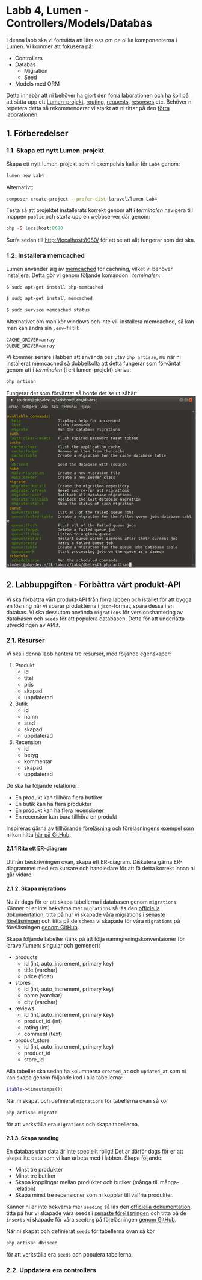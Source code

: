 # Labb 4, Lumen - Controllers/Models/Databas

I denna labb ska vi fortsätta att lära oss om de olika komponenterna i Lumen. Vi kommer att fokusera på:
- Controllers
- Databas
    - Migration
    - Seed
- Models med ORM

Detta innebär att ni behöver ha gjort den förra laborationen och ha koll på att sätta upp ett [Lumen-projekt](https://lumen.laravel.com/docs/5.4), [routing](https://lumen.laravel.com/docs/5.4/routing), [requests](https://lumen.laravel.com/docs/5.4/requests), [resonses](https://lumen.laravel.com/docs/5.4/responses) etc. Behöver ni repetera detta så rekommenderar vi starkt att ni tittar på den [förra laborationen](../3/lumen.md).

## 1. Förberedelser

### 1.1. Skapa ett nytt Lumen-projekt
Skapa ett nytt lumen-projekt som ni exempelvis kallar för `Lab4` genom:
```bash
lumen new Lab4
```
Alternativt:
```bash
composer create-project --prefer-dist laravel/lumen Lab4
```
Testa så att projektet installerats korrekt genom att i *terminalen* navigera till mappen `public` och starta upp en webbserver där genom:
```php
php -S localhost:8080
```
Surfa sedan till [http://localhost:8080/](http://localhost:8080/) för att se att allt fungerar som det ska.

### 1.2. Installera memcached
Lumen använder sig av [memcached](https://memcached.org/) för cachning, vilket vi behöver installera. Detta gör vi genom följande komandon i *terminalen*:
```bash
$ sudo apt-get install php-memcached
```

```bash
$ sudo apt-get install memcached
```

```bash
$ sudo service memcached status
```

Alternativet om man kör windows och inte vill installera memcached, så kan man kan ändra sin `.env`-fil till:
```
CACHE_DRIVER=array
QUEUE_DRIVER=array
```

Vi kommer senare i labben att använda oss utav `php artisan`, nu när ni installerat memcached så dubbelkolla att detta fungerar som förväntat genom att i *terminalen* (i ert lumen-projekt) skriva:
```bash
php artisan
```
Fungerar det som förväntat så borde det se ut såhär:
![php artisan](php-artisan.png)

## 2. Labbuppgiften - Förbättra vårt produkt-API
Vi ska förbättra vårt produkt-API från förra labben och istället för att bygga en lösning när vi sparar produkterna i `json`-format, spara dessa i en databas. Vi ska dessutom använda `migrations` för versionshantering av databasen och `seeds` för att populera databasen. Detta för att underlätta utvecklingen av API:t.

### 2.1. Resurser
Vi ska i denna labb hantera tre resurser, med följande egenskaper:
1. Produkt
    - id
    - titel
    - pris
    - skapad
    - uppdaterad
2. Butik
    - id
    - namn
    - stad
    - skapad
    - uppdaterad
3. Recension
    - id
    - betyg
    - kommentar
    - skapad
    - uppdaterad

De ska ha följande relationer:
- En produkt kan tillhöra flera butiker
- En butik kan ha flera produkter
- En produkt kan ha flera recensioner
- En recension kan bara tillhöra en produkt

Inspireras gärna av [tillhörande föreläsning](../../Lectures/5/lecture.md) och föreläsningens exempel som ni kan hitta [här på GitHub](https://github.com/Tibbelit/da287a-lumen-movie-example).

#### 2.1.1 Rita ett ER-diagram
Utifrån beskrivningen ovan, skapa ett ER-diagram. Diskutera gärna ER-diagrammet med era kursare och handledare för att få detta korrekt innan ni går vidare.

#### 2.1.2. Skapa migrations
Nu är dags för er att skapa tabellerna i databasen genom `migrations`. Känner ni er inte bekväma mer `migrations` så läs den [officiella dokumentation](https://laravel.com/docs/5.4/migrations), titta på hur vi skapade våra migrations i [senaste föreläsningen]() och titta på de `schema` vi skapade för våra `migrations` på föreläsningen [genom GitHub](https://github.com/Tibbelit/da287a-lumen-movie-example/tree/master/database/migrations).

Skapa följande tabeller (tänk på att följa namngivningskonventaioner för laravel/lumen: singular och gemener):
- products
    - id (int, auto_increment, primary key)
    - title (varchar)
    - price (float)
- stores
    - id (int, auto_increment, primary key)
    - name (varchar)
    - city (varchar)
- reviews
    - id (int, auto_increment, primary key)
    - product_id (int)
    - rating (int)
    - comment (text)
- product_store
    - id (int, auto_increment, primary key)
    - product_id
    - store_id

Alla tabeller ska sedan ha kolumnerna `created_at` och `updated_at` som ni kan skapa genom följande kod i alla tabellerna:
```php
$table->timestamps();
```

När ni skapat och definierat `migrations` för tabellerna ovan så kör
```bash
php artisan migrate
```
för att verkställa era `migrations` och skapa tabellerna.

#### 2.1.3. Skapa seeding
En databas utan data är inte speciellt roligt! Det är därför dags för er att skapa lite data som vi kan arbeta med i labben. Skapa följande:
- Minst tre produkter
- Minst tre butiker
- Skapa kopplingar mellan produkter och butiker (många till många-relation)
- Skapa minst tre recensioner som ni kopplar till valfria produkter.

Känner ni er inte bekväma mer `seeding` så läs den [officiella dokumentation](https://laravel.com/docs/5.4/seeding), titta på hur vi skapade våra seeds i [senaste föreläsningen]() och titta på de `inserts` vi     skapade för våra `seeding` på föreläsningen [genom GitHub](https://github.com/Tibbelit/da287a-lumen-movie-example/tree/master/database/seeds).

När ni skapat och definierat `seeds` för tabellerna ovan så kör
```bash
php artisan db:seed
```
för att verkställa era `seeds` och populera tabellerna.


### 2.2. Uppdatera era controllers
